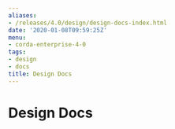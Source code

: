 ```yaml
---
aliases:
- /releases/4.0/design/design-docs-index.html
date: '2020-01-08T09:59:25Z'
menu:
- corda-enterprise-4-0
tags:
- design
- docs
title: Design Docs
---
```



# Design Docs


